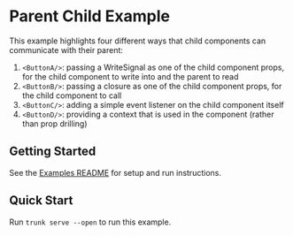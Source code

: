# Parent Child Example

This example highlights four different ways that child components can communicate with their parent:

1. `<ButtonA/>`: passing a WriteSignal as one of the child component props,
   for the child component to write into and the parent to read
2. `<ButtonB/>`: passing a closure as one of the child component props, for
   the child component to call
3. `<ButtonC/>`: adding a simple event listener on the child component itself
4. `<ButtonD/>`: providing a context that is used in the component (rather than prop drilling)

## Getting Started

See the [Examples README](../README.md) for setup and run instructions.

## Quick Start

Run `trunk serve --open` to run this example.
